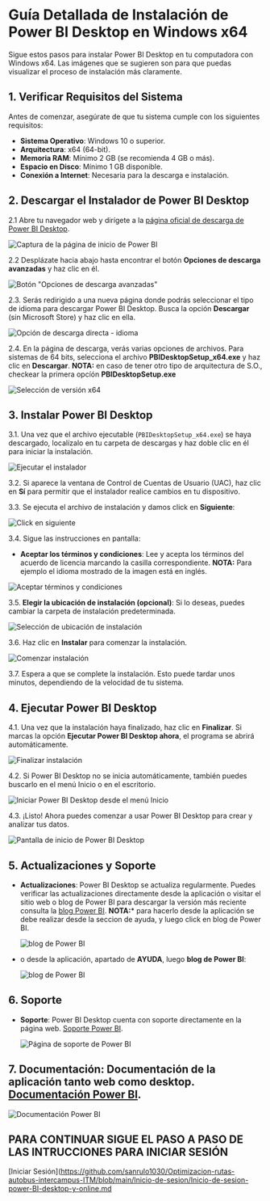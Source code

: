 # Guía Detallada de Instalación de Power BI Desktop en Windows x64

Sigue estos pasos para instalar Power BI Desktop en tu computadora con Windows x64. Las imágenes que se sugieren son para que puedas visualizar el proceso de instalación más claramente.

## 1. Verificar Requisitos del Sistema
Antes de comenzar, asegúrate de que tu sistema cumple con los siguientes requisitos:
- **Sistema Operativo**: Windows 10 o superior.
- **Arquitectura**: x64 (64-bit).
- **Memoria RAM**: Mínimo 2 GB (se recomienda 4 GB o más).
- **Espacio en Disco**: Mínimo 1 GB disponible.
- **Conexión a Internet**: Necesaria para la descarga e instalación.

## 2. Descargar el Instalador de Power BI Desktop

2.1 Abre tu navegador web y dirígete a la [página oficial de descarga de Power BI Desktop](https://powerbi.microsoft.com/es-es/desktop/).

   ![Captura de la página de inicio de Power BI](https://github.com/sanrulo1030/Optimizacion-rutas-autobus-intercampus-ITM/blob/main/Instalacion-Power-BI-x64-desktop/Imagenes/descarga-paso-1-pagina-inicio.jpg)

2.2 Desplázate hacia abajo hasta encontrar el botón **Opciones de descarga avanzadas** y haz clic en él.

   ![Botón "Opciones de descarga avanzadas"](https://github.com/sanrulo1030/Optimizacion-rutas-autobus-intercampus-ITM/blob/main/Instalacion-Power-BI-x64-desktop/Imagenes/descarga-paso-2-opciones-avanzadas.jpg)

2.3. Serás redirigido a una nueva página donde podrás seleccionar el tipo de idioma para descargar Power BI Desktop. Busca la opción **Descargar** (sin Microsoft Store) y haz clic en ella.

   ![Opción de descarga directa - idioma](https://github.com/sanrulo1030/Optimizacion-rutas-autobus-intercampus-ITM/blob/main/Instalacion-Power-BI-x64-desktop/Imagenes/descarga-paso-3-idioma-descarga.jpg)

2.4. En la página de descarga, verás varias opciones de archivos. Para sistemas de 64 bits, selecciona el archivo **PBIDesktopSetup_x64.exe** y haz clic en **Descargar**. **NOTA:** en caso de tener otro tipo de arquitectura de S.O., checkear la primera opcíón **PBIDesktopSetup.exe**

   ![Selección de versión x64](https://github.com/sanrulo1030/Optimizacion-rutas-autobus-intercampus-ITM/blob/main/Instalacion-Power-BI-x64-desktop/Imagenes/descarga-paso-4-seleccionar-x64.jpg)

## 3. Instalar Power BI Desktop

3.1. Una vez que el archivo ejecutable (`PBIDesktopSetup_x64.exe`) se haya descargado, localízalo en tu carpeta de descargas y haz doble clic en él para iniciar la instalación.

   ![Ejecutar el instalador](https://github.com/sanrulo1030/Optimizacion-rutas-autobus-intercampus-ITM/blob/main/Instalacion-Power-BI-x64-desktop/Imagenes/instalacion-desktop-paso-1.jpg)

3.2. Si aparece la ventana de Control de Cuentas de Usuario (UAC), haz clic en **Sí** para permitir que el instalador realice cambios en tu dispositivo.

3.3. Se ejecuta el archivo de instalación y damos click en **Siguiente**:
    
   ![Click en siguiente](https://github.com/sanrulo1030/Optimizacion-rutas-autobus-intercampus-ITM/blob/main/Instalacion-Power-BI-x64-desktop/Imagenes/instalacion-desktop-paso-2-siguiente.jpg)

3.4. Sigue las instrucciones en pantalla:
   - **Aceptar los términos y condiciones**: Lee y acepta los términos del acuerdo de licencia marcando la casilla correspondiente. **NOTA:** Para ejemplo el idioma mostrado de la imagen está en inglés.
   
   ![Aceptar términos y condiciones](https://github.com/sanrulo1030/Optimizacion-rutas-autobus-intercampus-ITM/blob/main/Instalacion-Power-BI-x64-desktop/Imagenes/instalacion-desktop-paso-3-aceptar-terminos-licencia.jpg)
   
3.5. **Elegir la ubicación de instalación (opcional)**: Si lo deseas, puedes cambiar la carpeta de instalación predeterminada.

   ![Selección de ubicación de instalación](https://github.com/sanrulo1030/Optimizacion-rutas-autobus-intercampus-ITM/blob/main/Instalacion-Power-BI-x64-desktop/Imagenes/instalacion-desktop-paso-4-seleccionar-ubicacion.jpg)
   
3.6. Haz clic en **Instalar** para comenzar la instalación.

   ![Comenzar instalación](https://github.com/sanrulo1030/Optimizacion-rutas-autobus-intercampus-ITM/blob/main/Instalacion-Power-BI-x64-desktop/Imagenes/instalacion-desktop-paso-5-instalar.jpg)

3.7. Espera a que se complete la instalación. Esto puede tardar unos minutos, dependiendo de la velocidad de tu sistema.


## 4. Ejecutar Power BI Desktop

4.1. Una vez que la instalación haya finalizado, haz clic en **Finalizar**. Si marcas la opción **Ejecutar Power BI Desktop ahora**, el programa se abrirá automáticamente.

   ![Finalizar instalación](https://github.com/sanrulo1030/Optimizacion-rutas-autobus-intercampus-ITM/blob/main/Instalacion-Power-BI-x64-desktop/Imagenes/instalacion-desktop-paso-6-finalizar.jpg)

4.2. Si Power BI Desktop no se inicia automáticamente, también puedes buscarlo en el menú Inicio o en el escritorio.

   ![Iniciar Power BI Desktop desde el menú Inicio](https://github.com/sanrulo1030/Optimizacion-rutas-autobus-intercampus-ITM/blob/main/Instalacion-Power-BI-x64-desktop/Imagenes/instalacion-desktop-paso-7-acceso.jpg)

4.3. ¡Listo! Ahora puedes comenzar a usar Power BI Desktop para crear y analizar tus datos.

   ![Pantalla de inicio de Power BI Desktop](https://github.com/sanrulo1030/Optimizacion-rutas-autobus-intercampus-ITM/blob/main/Instalacion-Power-BI-x64-desktop/Imagenes/instalacion-desktop-paso-8-listo.jpg)

## 5. Actualizaciones y Soporte

- **Actualizaciones**: Power BI Desktop se actualiza regularmente. Puedes verificar las actualizaciones directamente desde la aplicación o visitar el sitio web o blog de Power BI para descargar la versión más reciente consulta la [blog Power BI](https://powerbi.microsoft.com/es-es/blog/). **NOTA:*** para hacerlo desde la aplicación se debe realizar desde la seccion de ayuda, y luego click en blog de Power BI.

   ![blog de Power BI](https://github.com/sanrulo1030/Optimizacion-rutas-autobus-intercampus-ITM/blob/main/Instalacion-Power-BI-x64-desktop/Imagenes/actualizaciones-power-bi-paso-9-opcional.jpg)

- o desde la aplicación, apartado de **AYUDA**, luego **blog de Power BI**:

    ![blog de Power BI](https://github.com/sanrulo1030/Optimizacion-rutas-autobus-intercampus-ITM/blob/main/Instalacion-Power-BI-x64-desktop/Imagenes/actualizaciones-power-bi-paso-9-opcional-desktop.jpg)

## 6. Soporte

- **Soporte**: Power BI Desktop cuenta con soporte directamente en la página web.
 [Soporte Power BI](https://learn.microsoft.com/es-es/power-bi/support/).

   ![Página de soporte de Power BI](https://github.com/sanrulo1030/Optimizacion-rutas-autobus-intercampus-ITM/blob/main/Instalacion-Power-BI-x64-desktop/Imagenes/soporte-power-bi-paso-11.jpg)

## 7. Documentación: Documentación de la aplicación tanto web como desktop. [Documentación Power BI](https://learn.microsoft.com/es-es/power-bi/).

![Documentación Power BI](https://github.com/sanrulo1030/Optimizacion-rutas-autobus-intercampus-ITM/blob/main/Instalacion-Power-BI-x64-desktop/Imagenes/documentacion-power-bi-paso-12.jpg)

## PARA CONTINUAR SIGUE EL PASO A PASO DE LAS INTRUCCIONES PARA INICIAR SESIÓN

[Iniciar Sesión](https://github.com/sanrulo1030/Optimizacion-rutas-autobus-intercampus-ITM/blob/main/Inicio-de-sesion/Inicio-de-sesion-power-BI-desktop-y-online.md





